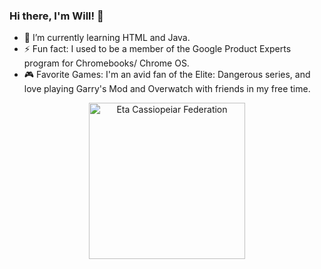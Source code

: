### Hi there, I'm Will! 👋

- 🌱 I’m currently learning HTML and Java.
- ⚡ Fun fact: I used to be a member of the Google Product Experts program for Chromebooks/ Chrome OS.
- 🎮 Favorite Games: I'm an avid fan of the Elite: Dangerous series, and love playing Garry's Mod and Overwatch with friends in my free time.
<p align=center><img src="https://user-images.githubusercontent.com/41498073/151676205-53c1eb74-8089-4985-8703-b5bd676b79cb.png" alt="Eta Cassiopeiar Federation" width="250"/></P>
